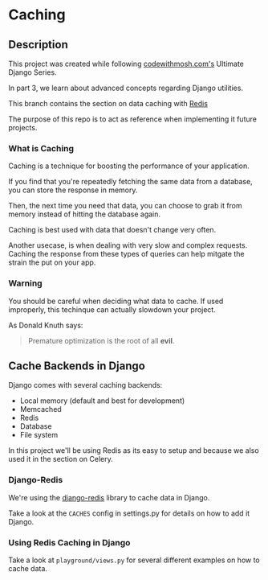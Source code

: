 # Caching

## Description

This project was created while following
[codewithmosh.com's](https://codewithmosh.com/p/the-ultimate-django-series)
Ultimate Django Series.

In part 3, we learn about advanced concepts regarding Django utilities.

This branch contains the section on data caching with
[Redis](https://redis.io/docs/getting-started/)

The purpose of this repo is to act as reference when implementing it future
projects.

### What is Caching

Caching is a technique for boosting the performance of your application.

If you find that you're repeatedly fetching the same data from a database, you
can store the response in memory.

Then, the next time you need that data, you can choose to grab it from memory
instead of hitting the database again.

Caching is best used with data that doesn't change very often.

Another usecase, is when dealing with very slow and complex requests. Caching
the response from these types of queries can help mitgate the strain the put on
your app.

### Warning

You should be careful when deciding what data to cache. If used improperly, this
techinque can actually slowdown your project.

As Donald Knuth says:

> Premature optimization is the root of all **evil**.

## Cache Backends in Django

Django comes with several caching backends:

- Local memory (default and best for development)
- Memcached
- Redis
- Database
- File system

In this project we'll be using Redis as its easy to setup and because we also
used it in the section on Celery.

### Django-Redis

We're using the [django-redis](https://github.com/jazzband/django-redis) library
to cache data in Django.

Take a look at the `CACHES` config in settings.py for details on how to add it
Django.

### Using Redis Caching in Django

Take a look at `playground/views.py` for several different examples on how to
cache data.
